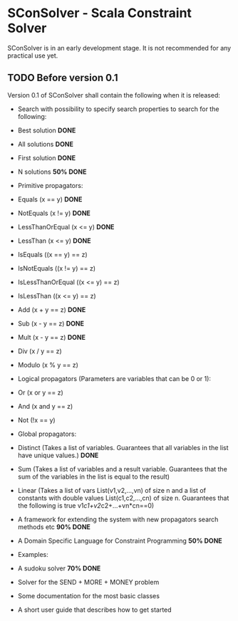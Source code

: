 
SConSolver - Scala Constraint Solver
====================================

SConSolver is in an early development stage. It is not recommended for any practical use yet.

TODO Before version 0.1
-----------------------

Version 0.1 of SConSolver shall contain the following when it is released:

* Search with possibility to specify search properties to search for the following:
 * Best solution **DONE**
 * All solutions **DONE**
 * First solution **DONE**
 * N solutions **50% DONE**

* Primitive propagators:
 * Equals (x == y) **DONE**
 * NotEquals (x != y) **DONE**
 * LessThanOrEqual (x <= y) **DONE**
 * LessThan (x <= y) **DONE**
 * IsEquals ((x == y) == z)
 * IsNotEquals ((x != y) == z)
 * IsLessThanOrEqual ((x <= y) == z)
 * IsLessThan ((x <= y) == z)
 * Add (x + y == z) **DONE**
 * Sub (x - y == z) **DONE**
 * Mult (x - y == z) **DONE**
 * Div (x / y == z)
 * Modulo (x % y == z)

* Logical propagators (Parameters are variables that can be 0 or 1):
 * Or (x or y == z)
 * And (x and y == z)
 * Not (!x == y)


* Global propagators:
 * Distinct (Takes a list of variables. Guarantees that all variables in the list have unique values.) **DONE**
 * Sum (Takes a list of variables and a result variable. Guarantees that the sum of the variables in the list is equal to the result)
 * Linear (Takes a list of vars List(v1,v2,...,vn) of size n and a list of constants with double values List(c1,c2,...,cn) of size n. Guarantees that the following is true v1*c1+v2*c2+...+vn*cn==0)


* A framework for extending the system with new propagators search methods etc **90% DONE**

* A Domain Specific Language for Constraint Programming **50% DONE**

* Examples:
 * A sudoku solver **70% DONE**
 * Solver for the SEND + MORE + MONEY problem

* Some documentation for the most basic classes

* A short user guide that describes how to get started
